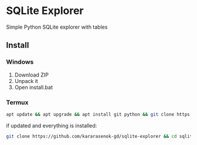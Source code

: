 # SQLite Explorer
Simple Python SQLite explorer with tables
## Install
### Windows
1. Download ZIP
2. Unpack it
3. Open install.bat
### Termux
```bash
apt update && apt upgrade && apt install git python && git clone https://github.com/kararasenok-gd/sqlite-explorer && cd sqlite-explorer && chmod +x install.sh && ./install.sh
```
if updated and everything is installed:
```bash
git clone https://github.com/kararasenok-gd/sqlite-explorer && cd sqlite-explorer && chmod +x install.sh && ./install.sh
```
